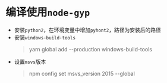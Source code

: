 # 编译使用`node-gyp`
- 安装`python2`，在环境变量中增加`pyhont2`，路径为安装后的路径
- 安装`windows-build-tools`
  > yarn global add --production windows-build-tools
- 设置`msvs`版本
  > npm config set msvs_version 2015 --global
  